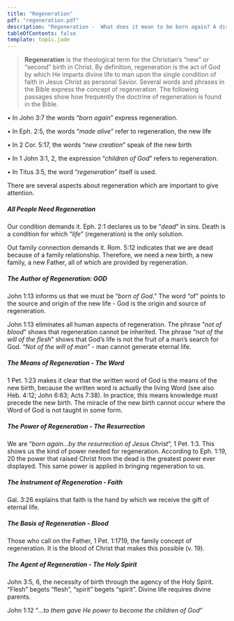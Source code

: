 ```yaml
---
title: "Regeneration"
pdf: "regeneration.pdf"
description: "Regeneration -  What does it mean to be born again? A discussion of the words referring to a believer's new life in Christ."
tableOfContents: false
template: topic.jade
---
```


> **Regeneration** is the theological term for the Christian’s “new” or “second” birth in Christ. By definition, regeneration is the act of God by which He imparts divine life to man upon the single condition of faith in Jesus Christ as personal Savior. Several words and phrases in the Bible express the concept of regeneration. The following passages show how frequently the doctrine of regeneration is found in the Bible.

• In John 3:7 the words “_born again_” express regeneration.

• In Eph. 2:5, the words “_made alive_” refer to regeneration, the new life

• In 2 Cor. 5:17, the words “_new creation_” speak of the new birth

• In 1 John 3:1, 2, the expression “_children of God_” refers to regeneration.

• In Titus 3:5, the word “_regeneration_” itself is used.

There are several aspects about regeneration which are important to give attention.

##### All People Need Regeneration

Our condition demands it. Eph. 2:1 declares us to be “_dead_” in sins. Death is a condition for which “_life_” (regeneration) is the only solution.

Out family connection demands it. Rom. 5:12 indicates that we are dead because of a family relationship. Therefore, we need a new birth, a new family, a new Father, all of which are provided by regeneration.

##### The Author of Regeneration: GOD

John 1:13 informs us that we must be “_born of God_.” The word “of” points to the source and origin of the new life - God is the origin and source of regeneration.

John 1:13 eliminates all human aspects of regeneration. The phrase “_not of blood_” shows that regeneration cannot be inherited. The phrase “_not of the will of the flesh_” shows that God’s life is not the fruit of a man’s search for God. “_Not of the will of man_” - man cannot generate eternal life.

##### The Means of Regeneration - The Word

1 Pet. 1:23 makes it clear that the written word of God is the means of the new birth, because the written word is actually the living Word (see also Heb. 4:12; John 6:63; Acts 7:38). In practice, this means knowledge must precede the new birth. The miracle of the new birth cannot occur where the Word of God is not taught in some form.

##### The Power of Regeneration - The Resurrection

We are “_born again…by the resurrection of Jesus Christ_”, 1 Pet. 1:3. This shows us the kind of power needed for regeneration. According to Eph. 1:19, 20 the power that raised Christ from the dead is the greatest power ever displayed. This same power is applied in bringing regeneration to us.

##### The Instrument of Regeneration - Faith

Gal. 3:26 explains that faith is the hand by which we receive the gift of eternal life.

##### The Basis of Regeneration - Blood

Those who call on the Father, 1 Pet. 1:17­19, the family concept of regeneration. It is the blood of Christ that makes this possible (v. 19).

##### The Agent of Regeneration - The Holy Spirit

John 3:5, 6, the necessity of birth through the agency of the Holy Spirit. “Flesh” begets “flesh”, “spirit” begets “spirit”. Divine life requires divine parents.

John 1:12 “_…to them gave He power to become the children of God_”

